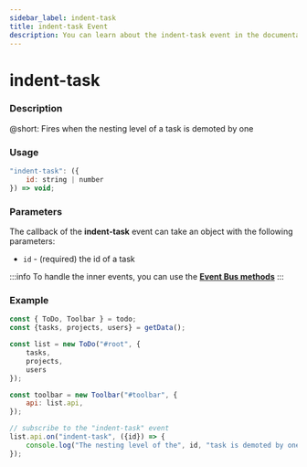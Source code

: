 ```yaml
---
sidebar_label: indent-task
title: indent-task Event
description: You can learn about the indent-task event in the documentation of the DHTMLX JavaScript To Do List library. Browse developer guides and API reference, try out code examples and live demos, and download a free 30-day evaluation version of DHTMLX To Do List.
---
```


# indent-task

### Description

@short: Fires when the nesting level of a task is demoted by one

### Usage

~~~js
"indent-task": ({
    id: string | number
}) => void;
~~~

### Parameters

The callback of the **indent-task** event can take an object with the following parameters:

- `id` - (required) the id of a task

:::info
To handle the inner events, you can use the [**Event Bus methods**](category/event-bus-methods.md)
:::

### Example

~~~js {15-17}
const { ToDo, Toolbar } = todo;
const {tasks, projects, users} = getData();

const list = new ToDo("#root", {
	tasks,
    projects,
    users
});

const toolbar = new Toolbar("#toolbar", {
	api: list.api,
});

// subscribe to the "indent-task" event
list.api.on("indent-task", ({id}) => {
    console.log("The nesting level of the", id, "task is demoted by one"); 
});
~~~ 